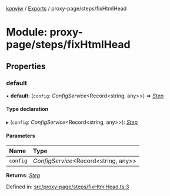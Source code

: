 [konviw]() / [Exports](../modules.md) / proxy-page/steps/fixHtmlHead

# Module: proxy-page/steps/fixHtmlHead

## Properties

### default

• **default**: (`config`: *ConfigService*<Record<string, any\>\>) => [*Step*](../interfaces/proxy_page_proxy_page_step.step.md)

#### Type declaration

▸ (`config`: *ConfigService*<Record<string, any\>\>): [*Step*](../interfaces/proxy_page_proxy_page_step.step.md)

#### Parameters

| Name | Type |
| :------ | :------ |
| `config` | *ConfigService*<Record<string, any\>\> |

**Returns:** [*Step*](../interfaces/proxy_page_proxy_page_step.step.md)

Defined in: [src/proxy-page/steps/fixHtmlHead.ts:3](https://github.com/Sanofi-IADC/konviw/blob/d2e0da9/src/proxy-page/steps/fixHtmlHead.ts#L3)
